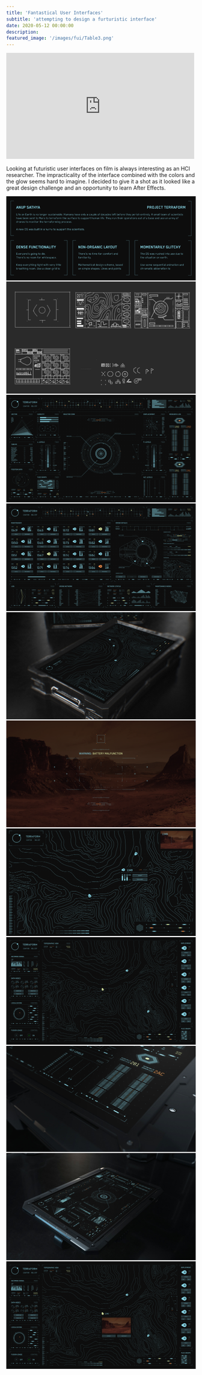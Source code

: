 ```yaml
---
title: 'Fantastical User Interfaces'
subtitle: 'attempting to design a furturistic interface'
date: 2020-05-12 00:00:00
description:
featured_image: '/images/fui/Table3.png'
---
```



<!-- https://github.com/nathancy/jekyll-embed-video -->

<div class="embed-container">
  <iframe
      src="https://player.vimeo.com/video/658464906"
      width="500"
      height="281"
      frameborder="0"
      webkitallowfullscreen
      mozallowfullscreen
      allowfullscreen>
  </iframe>
</div>


Looking at futuristic user interfaces on film is always interesting as an HCI researcher. The impracticality of the interface combined with the colors and the glow seems hard to imagine. I decided to give it a shot as it looked like a great design challenge and an opportunity to learn After Effects.


<div class="gallery" data-columns="2">
	<img src="/images/fui/Artboard.png">
	<img src="/images/fui/Image003.png">
	<img src="/images/fui/CoreFinal.png">
	<img src="/images/fui/Drone2.png">
	<img src="/images/fui/Handheld1.png">
	<img src="/images/fui/HUD.png">
	<img src="/images/fui/Map2.png">
	<img src="/images/fui/Map1.png">
	<img src="/images/fui/Table2.png">
	<img src="/images/fui/Table3.png">
	<img src="/images/fui/Map4.png">
</div>